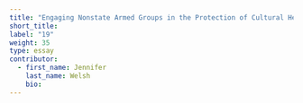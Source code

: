 ```yaml
---
title: "Engaging Nonstate Armed Groups in the Protection of Cultural Heritage"
short_title:
label: "19"
weight: 35
type: essay
contributor:
  - first_name: Jennifer
    last_name: Welsh
    bio:
---
```

